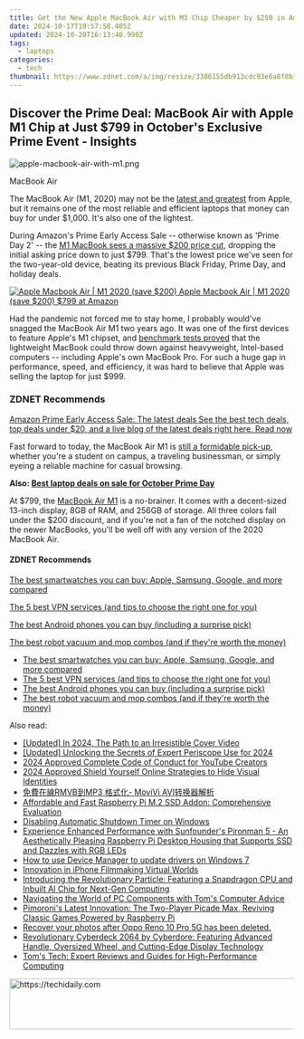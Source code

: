 ```yaml
---
title: Get the New Apple MacBook Air with M3 Chip Cheaper by $250 in Amazon's Exclusive October Sale!
date: 2024-10-17T19:57:58.405Z
updated: 2024-10-20T16:13:40.990Z
tags:
  - laptops
categories:
  - tech
thumbnail: https://www.zdnet.com/a/img/resize/3386155db913cdc93e6a8f8b1e406fbca6273604/2024/10/08/97825fc7-9897-49a6-91c5-87fdc837e739/macbook-air-m3-prime-day.jpg?auto=webp&fit=crop&frame=1&height=172&width=306
---
```


## Discover the Prime Deal: MacBook Air with Apple M1 Chip at Just $799 in October's Exclusive Prime Event - Insights

![apple-macbook-air-with-m1.png](https://www.zdnet.com/a/img/resize/dce53dea69363320ee3e8442e3435d1988eaf306/2020/11/10/52a30c8c-5bc2-4301-820f-6490424f0ee2/apple-macbook-air-with-m1.png?auto=webp&width=1280)

MacBook Air

The MacBook Air (M1, 2020) may not be the [latest and greatest](https://www.zdnet.com/article/apple-macbook-air-m2-2022-review/?ftag=TRE-03-10aaa6b&bhid=%7B%24external%5Fid%7D&mid=%7B%24MESSAGE%5FID%7D&cid=%7B%24contact%5Fid%7D) from Apple, but it remains one of the most reliable and efficient laptops that money can buy for under $1,000\. It's also one of the lightest. 

During Amazon's Prime Early Access Sale -- otherwise known as 'Prime Day 2' -- the [M1 MacBook sees a massive $200 price cut](https://buy.geni.us/Proxy.ashx?TSID=368250&GR%5FURL=https%3A%2F%2Fwww.amazon.com%2FApple-MacBook-13-inch-256GB-Storage%2Fdp%2FB08N5KWB9H%3Ftag%3Dzd-buy-button-20%26ascsubtag%3D%5F%5FCOM%5FCLICK%5FID%5F%5F%7Cafe8be21-9ac1-4445-aad8-e9d96d91f4d5%7Cdtp&dtb=1), dropping the initial asking price down to just $799\. That's the lowest price we've seen for the two-year-old device, beating its previous Black Friday, Prime Day, and holiday deals. 

[![Apple Macbook Air | M1 2020 (save $200)](https://www.zdnet.com/a/img/resize/4e2d1af1a36bba35a744ceb3abdd99e04415b708/2021/08/25/96fc3e1c-9e32-405c-9e28-f7f819a45625/m1-macbook-air.jpg?auto=webp&fit=crop&height=172.5&width=294) Apple Macbook Air | M1 2020 (save $200) $799 at Amazon](https://buy.geni.us/Proxy.ashx?TSID=368250&GR%5FURL=https%3A%2F%2Fwww.amazon.com%2FApple-MacBook-13-inch-256GB-Storage%2Fdp%2FB08N5KWB9H%2F%3Ftag%3Dzd-buy-button-20%26ascsubtag%3D%5F%5FCOM%5FCLICK%5FID%5F%5F%7Cafe8be21-9ac1-4445-aad8-e9d96d91f4d5%7Cdtp&dtb=1)

Had the pandemic not forced me to stay home, I probably would've snagged the MacBook Air M1 two years ago. It was one of the first devices to feature Apple's M1 chipset, and [benchmark tests proved](https://www.zdnet.com/article/apple-m1-speed-tests-new-arm-macbook-air-blows-away-intel-based-macbook-pro/) that the lightweight MacBook could throw down against heavyweight, Intel-based computers -- including Apple's own MacBook Pro. For such a huge gap in performance, speed, and efficiency, it was hard to believe that Apple was selling the laptop for just $999\. 

### **ZDNET** Recommends

[Amazon Prime Early Access Sale: The latest deals See the best tech deals, top deals under $20, and a live blog of the latest deals right here.  Read now](https://www.zdnet.com/collection/amazon-prime-day/)

Fast forward to today, the MacBook Air M1 is [still a formidable pick-up](https://www.zdnet.com/article/m1-macbook-air-long-term-review/), whether you're a student on campus, a traveling businessman, or simply eyeing a reliable machine for casual browsing.

**Also: [Best laptop deals on sale for October Prime Day](https://www.zdnet.com/article/best-holiday-laptop-deals-2022/)**

At $799, the [MacBook Air M1](https://buy.geni.us/Proxy.ashx?TSID=368250&GR%5FURL=https%3A%2F%2Fwww.amazon.com%2FApple-MacBook-13-inch-256GB-Storage%2Fdp%2FB08N5KWB9H%2F%3Ftag%3Dzd-buy-button-20%26ascsubtag%3D%5F%5FCOM%5FCLICK%5FID%5F%5F%7Cafe8be21-9ac1-4445-aad8-e9d96d91f4d5%7Cdtp&dtb=1) is a no-brainer. It comes with a decent-sized 13-inch display, 8GB of RAM, and 256GB of storage. All three colors fall under the $200 discount, and if you're not a fan of the notched display on the newer MacBooks, you'll be well off with any version of the 2020 MacBook Air. 

#### **ZDNET** Recommends

[The best smartwatches you can buy: Apple, Samsung, Google, and more compared](https://www.zdnet.com/article/best-smartwatch/ "The best smartwatches you can buy: Apple, Samsung, Google, and more compared")

[The 5 best VPN services (and tips to choose the right one for you)](https://www.zdnet.com/article/best-vpn/ "The 5 best VPN services (and tips to choose the right one for you)")

[The best Android phones you can buy (including a surprise pick)](https://www.zdnet.com/article/best-android-phone/ "The best Android phones you can buy (including a surprise pick)")

[The best robot vacuum and mop combos (and if they're worth the money)](https://www.zdnet.com/article/best-robot-vacuum-mop/ "The best robot vacuum and mop combos (and if they're worth the money)")

* [The best smartwatches you can buy: Apple, Samsung, Google, and more compared](https://www.zdnet.com/article/best-smartwatch/ "The best smartwatches you can buy: Apple, Samsung, Google, and more compared")
* [The 5 best VPN services (and tips to choose the right one for you)](https://www.zdnet.com/article/best-vpn/ "The 5 best VPN services (and tips to choose the right one for you)")
* [The best Android phones you can buy (including a surprise pick)](https://www.zdnet.com/article/best-android-phone/ "The best Android phones you can buy (including a surprise pick)")
* [The best robot vacuum and mop combos (and if they're worth the money)](https://www.zdnet.com/article/best-robot-vacuum-mop/ "The best robot vacuum and mop combos (and if they're worth the money)")

<ins class="adsbygoogle"
     style="display:block"
     data-ad-format="autorelaxed"
     data-ad-client="ca-pub-7571918770474297"
     data-ad-slot="1223367746"></ins>

<ins class="adsbygoogle"
     style="display:block"
     data-ad-client="ca-pub-7571918770474297"
     data-ad-slot="8358498916"
     data-ad-format="auto"
     data-full-width-responsive="true"></ins>

<span class="atpl-alsoreadstyle">Also read:</span>
<div><ul>
<li><a href="https://facebook-video-content.techidaily.com/updated-in-2024-the-path-to-an-irresistible-cover-video/"><u>[Updated] In 2024, The Path to an Irresistible Cover Video</u></a></li>
<li><a href="https://fox-blue.techidaily.com/updated-unlocking-the-secrets-of-expert-periscope-use-for-2024/"><u>[Updated] Unlocking the Secrets of Expert Periscope Use for 2024</u></a></li>
<li><a href="https://youtube-video-recordings.techidaily.com/2024-approved-complete-code-of-conduct-for-youtube-creators/"><u>2024 Approved Complete Code of Conduct for YouTube Creators</u></a></li>
<li><a href="https://youtube-blog.techidaily.com/approved-shield-yourself-online-strategies-to-hide-visual-identities/"><u>2024 Approved Shield Yourself Online Strategies to Hide Visual Identities</u></a></li>
<li><a href="https://tech-revival.techidaily.com/rmvbmp3-movivi-avi/"><u>免費在線RMVB到MP3 格式化- MoviVi AVI转换器解析</u></a></li>
<li><a href="https://hardware-reviews.techidaily.com/affordable-and-fast-raspberry-pi-m2-ssd-addon-comprehensive-evaluation/"><u>Affordable and Fast Raspberry Pi M.2 SSD Addon: Comprehensive Evaluation</u></a></li>
<li><a href="https://windows11.techidaily.com/disabling-automatic-shutdown-timer-on-windows/"><u>Disabling Automatic Shutdown Timer on Windows</u></a></li>
<li><a href="https://hardware-reviews.techidaily.com/experience-enhanced-performance-with-sunfounders-pironman-5-an-aesthetically-pleasing-raspberry-pi-desktop-housing-that-supports-ssd-and-dazzles-with-rgb-le31/"><u>Experience Enhanced Performance with Sunfounder's Pironman 5 - An Aesthetically Pleasing Raspberry Pi Desktop Housing that Supports SSD and Dazzles with RGB LEDs</u></a></li>
<li><a href="https://review-topics.techidaily.com/how-to-use-device-manager-to-update-drivers-on-windows-7-by-drivereasy-guide/"><u>How to use Device Manager to update drivers on Windows 7</u></a></li>
<li><a href="https://extra-lessons.techidaily.com/innovation-in-iphone-filmmaking-virtual-worlds/"><u>Innovation in iPhone Filmmaking Virtual Worlds</u></a></li>
<li><a href="https://hardware-reviews.techidaily.com/introducing-the-revolutionary-particle-featuring-a-snapdragon-cpu-and-inbuilt-ai-chip-for-next-gen-computing/"><u>Introducing the Revolutionary Particle: Featuring a Snapdragon CPU and Inbuilt AI Chip for Next-Gen Computing</u></a></li>
<li><a href="https://hardware-reviews.techidaily.com/navigating-the-world-of-pc-components-with-toms-computer-advice/"><u>Navigating the World of PC Components with Tom's Computer Advice</u></a></li>
<li><a href="https://hardware-reviews.techidaily.com/pimoronis-latest-innovation-the-two-player-picade-max-reviving-classic-games-powered-by-raspberry-pi/"><u>Pimoroni's Latest Innovation: The Two-Player Picade Max, Reviving Classic Games Powered by Raspberry Pi</u></a></li>
<li><a href="https://review-topics.techidaily.com/recover-your-photos-after-oppo-reno-10-pro-5g-has-been-deleted-by-fonelab-android-recover-photos/"><u>Recover your photos after Oppo Reno 10 Pro 5G has been deleted.</u></a></li>
<li><a href="https://hardware-reviews.techidaily.com/revolutionary-cyberdeck-2064-by-cyberdore-featuring-advanced-handle-oversized-wheel-and-cutting-edge-display-technology/"><u>Revolutionary Cyberdeck 2064 by Cyberdore: Featuring Advanced Handle, Oversized Wheel, and Cutting-Edge Display Technology</u></a></li>
<li><a href="https://hardware-reviews.techidaily.com/toms-tech-expert-reviews-and-guides-for-high-performance-computing/"><u>Tom's Tech: Expert Reviews and Guides for High-Performance Computing</u></a></li>
</ul></div>

<!-- affiliate ads begin -->
<a href="https://aligracehair.sjv.io/c/5597632/1997695/19272" target="_top" id="1997695">
  <img src="//a.impactradius-go.com/display-ad/19272-1997695" border="0" alt="https://techidaily.com" width="728" height="90"/>
</a>
<img height="0" width="0" src="https://aligracehair.sjv.io/i/5597632/1997695/19272" style="position:absolute;visibility:hidden;" border="0" />
<!-- affiliate ads end -->

